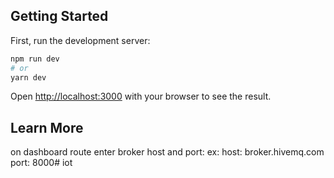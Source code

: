 
## Getting Started

First, run the development server:

```bash
npm run dev
# or
yarn dev
```

Open [http://localhost:3000](http://localhost:3000) with your browser to see the result.

## Learn More

on dashboard route enter broker host and port:
ex: host: broker.hivemq.com
    port: 8000#   i o t  
 
